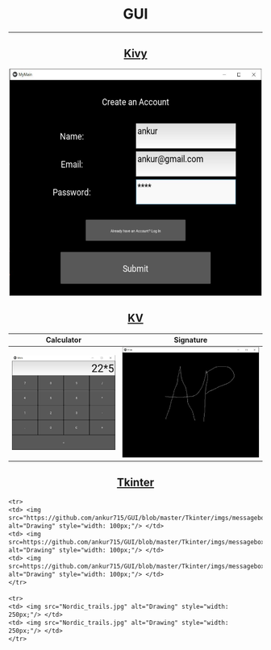 # <div align="center">GUI

---

## <div align="center">[Kivy](https://github.com/ankur715/GUI/tree/master/Kivy)  
<p align="center"><img width="500" height="450" src="https://github.com/ankur715/GUI/blob/master/Kivy/imgs/ankur%20create.JPG"</p>


## <div align="center">[KV](https://github.com/ankur715/GUI/tree/master/KV) 
  
Calculator             |  Signature
:-------------------------:|:-------------------------:
![](https://github.com/ankur715/GUI/blob/master/KV/imgs/calculator.JPG)  |  ![](https://github.com/ankur715/GUI/blob/master/KV/imgs/AP.JPG)


## <div align="center">[Tkinter](https://github.com/ankur715/GUI/tree/master/Tkinter) 

    <tr>
    <td> <img src="https://github.com/ankur715/GUI/blob/master/Tkinter/imgs/messageboxalert.JPG" alt="Drawing" style="width: 100px;"/> </td>
    <td> <img src=https://github.com/ankur715/GUI/blob/master/Tkinter/imgs/messageboxQ.JPG" alt="Drawing" style="width: 100px;"/> </td>
    <td> <img src=https://github.com/ankur715/GUI/blob/master/Tkinter/imgs/messageboxNo.JPG" alt="Drawing" style="width: 100px;"/> </td>
    </tr>

    <tr>
    <td> <img src="Nordic_trails.jpg" alt="Drawing" style="width: 250px;"/> </td>
    <td> <img src="Nordic_trails.jpg" alt="Drawing" style="width: 250px;"/> </td>
    </tr>
